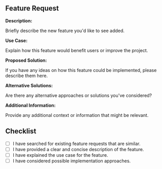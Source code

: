 ## Feature Request

**Description:**

Briefly describe the new feature you'd like to see added.

**Use Case:**

Explain how this feature would benefit users or improve the project.

**Proposed Solution:**

If you have any ideas on how this feature could be implemented, please describe them here.

**Alternative Solutions:**

Are there any alternative approaches or solutions you've considered?

**Additional Information:**

Provide any additional context or information that might be relevant.

## Checklist

- [ ] I have searched for existing feature requests that are similar.
- [ ] I have provided a clear and concise description of the feature.
- [ ] I have explained the use case for the feature.
- [ ] I have considered possible implementation approaches.
